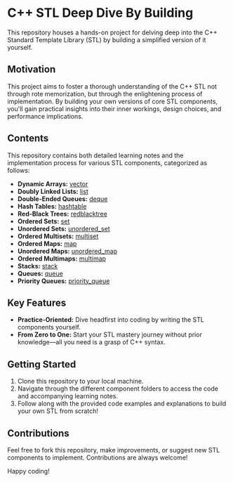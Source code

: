 # C++ STL Deep Dive By Building

This repository houses a hands-on project for delving deep into the C++ Standard Template Library (STL) by building a simplified version of it yourself.

## Motivation

This project aims to foster a thorough understanding of the C++ STL not through rote memorization, but through the enlightening process of implementation. By building your own versions of core STL components, you'll gain practical insights into their inner workings, design choices, and performance implications.

## Contents

This repository contains both detailed learning notes and the implementation process for various STL components, categorized as follows:

- **Dynamic Arrays:** [vector](./vector/vecor.md)
- **Doubly Linked Lists:** [list](./list/list.md)
- **Double-Ended Queues:** [deque](./deque)
- **Hash Tables:** [hashtable](./hashtable)
- **Red-Black Trees:** [redblacktree](./redblacktree)
- **Ordered Sets:** [set](./set)
- **Unordered Sets:** [unordered_set](./unordered_set)
- **Ordered Multisets:** [multiset](./multiset)
- **Ordered Maps:** [map](./map)
- **Unordered Maps:** [unordered_map](./unordered_map)
- **Ordered Multimaps:** [multimap](./multimap)
- **Stacks:** [stack](./stack)
- **Queues:** [queue](./queue)
- **Priority Queues:** [priority_queue](./priority_queue)

## Key Features

* **Practice-Oriented:** Dive headfirst into coding by writing the STL components yourself.
* **From Zero to One:**  Start your STL mastery journey without prior knowledge—all you need is a grasp of C++ syntax. 

## Getting Started

1. Clone this repository to your local machine.
2. Navigate through the different component folders to access the code and accompanying learning notes.
3. Follow along with the provided code examples and explanations to build your own STL from scratch!

## Contributions

Feel free to fork this repository, make improvements, or suggest new STL components to implement.  Contributions are always welcome! 

Happy coding!
